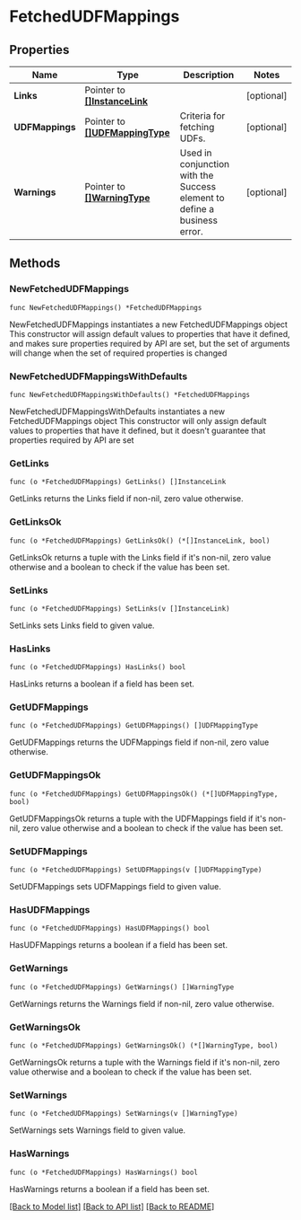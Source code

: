 # FetchedUDFMappings

## Properties

Name | Type | Description | Notes
------------ | ------------- | ------------- | -------------
**Links** | Pointer to [**[]InstanceLink**](InstanceLink.md) |  | [optional] 
**UDFMappings** | Pointer to [**[]UDFMappingType**](UDFMappingType.md) | Criteria for fetching UDFs. | [optional] 
**Warnings** | Pointer to [**[]WarningType**](WarningType.md) | Used in conjunction with the Success element to define a business error. | [optional] 

## Methods

### NewFetchedUDFMappings

`func NewFetchedUDFMappings() *FetchedUDFMappings`

NewFetchedUDFMappings instantiates a new FetchedUDFMappings object
This constructor will assign default values to properties that have it defined,
and makes sure properties required by API are set, but the set of arguments
will change when the set of required properties is changed

### NewFetchedUDFMappingsWithDefaults

`func NewFetchedUDFMappingsWithDefaults() *FetchedUDFMappings`

NewFetchedUDFMappingsWithDefaults instantiates a new FetchedUDFMappings object
This constructor will only assign default values to properties that have it defined,
but it doesn't guarantee that properties required by API are set

### GetLinks

`func (o *FetchedUDFMappings) GetLinks() []InstanceLink`

GetLinks returns the Links field if non-nil, zero value otherwise.

### GetLinksOk

`func (o *FetchedUDFMappings) GetLinksOk() (*[]InstanceLink, bool)`

GetLinksOk returns a tuple with the Links field if it's non-nil, zero value otherwise
and a boolean to check if the value has been set.

### SetLinks

`func (o *FetchedUDFMappings) SetLinks(v []InstanceLink)`

SetLinks sets Links field to given value.

### HasLinks

`func (o *FetchedUDFMappings) HasLinks() bool`

HasLinks returns a boolean if a field has been set.

### GetUDFMappings

`func (o *FetchedUDFMappings) GetUDFMappings() []UDFMappingType`

GetUDFMappings returns the UDFMappings field if non-nil, zero value otherwise.

### GetUDFMappingsOk

`func (o *FetchedUDFMappings) GetUDFMappingsOk() (*[]UDFMappingType, bool)`

GetUDFMappingsOk returns a tuple with the UDFMappings field if it's non-nil, zero value otherwise
and a boolean to check if the value has been set.

### SetUDFMappings

`func (o *FetchedUDFMappings) SetUDFMappings(v []UDFMappingType)`

SetUDFMappings sets UDFMappings field to given value.

### HasUDFMappings

`func (o *FetchedUDFMappings) HasUDFMappings() bool`

HasUDFMappings returns a boolean if a field has been set.

### GetWarnings

`func (o *FetchedUDFMappings) GetWarnings() []WarningType`

GetWarnings returns the Warnings field if non-nil, zero value otherwise.

### GetWarningsOk

`func (o *FetchedUDFMappings) GetWarningsOk() (*[]WarningType, bool)`

GetWarningsOk returns a tuple with the Warnings field if it's non-nil, zero value otherwise
and a boolean to check if the value has been set.

### SetWarnings

`func (o *FetchedUDFMappings) SetWarnings(v []WarningType)`

SetWarnings sets Warnings field to given value.

### HasWarnings

`func (o *FetchedUDFMappings) HasWarnings() bool`

HasWarnings returns a boolean if a field has been set.


[[Back to Model list]](../README.md#documentation-for-models) [[Back to API list]](../README.md#documentation-for-api-endpoints) [[Back to README]](../README.md)


